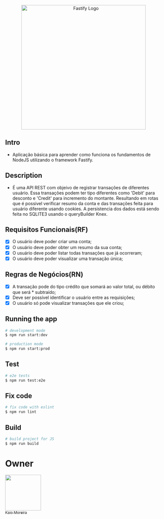 <p align="center">
  <a href="https://fastify.dev/" target="blank"><img src="https://fastify.dev/img/logos/fastify-white.png" width="400" alt="Fastify Logo" /></a>
</p>


## Intro
* Aplicação básica para aprender como funciona os fundamentos de NodeJS utilizando o framework Fastify.

## Description
* É uma API REST com objeivo de registrar transações de diferentes usuário. Essa transações podem ter tipo diferentes como 'Debit' para desconto e 'Credit' para incremento do montante. Resultando em rotas que é possivel verificar resumo da conta e das transações feita para usuário diferente usando cookies. A persistencia dos dados está sendo feita no SQLITE3 usando o queryBuilder Knex.

## Requisitos Funcionais(RF)
* [x] O usuário deve poder criar uma conta;
* [x] O usuário deve poder obter um resumo da sua conta;
* [x] O usuário deve poder listar todas transações que já ocorreram;
* [x] O usuário deve poder visualizar uma transação única;

## Regras de Negócios(RN)
* [x] A transação pode do tipo crédito que somará ao valor total, ou débito que será * subtraído;
* [x] Deve ser possível identificar o usuário entre as requisições;
* [x] O usuário só pode visualizar transações que ele criou;

## Running the app

```bash
# development mode
$ npm run start:dev

# production mode
$ npm run start:prod
```

## Test

```bash
# e2e tests
$ npm run test:e2e
```

## Fix code
```bash
# fix code with eslint
$ npm run lint
```

## Build
```bash
# build project for JS
$ npm run build
```

# Owner
[<img src="https://avatars.githubusercontent.com/u/56137536?s=400&u=a74073f1d0f605815a4f343436c791ab7b7dc184&v=4" width=115><br><sub>Kaio Moreira</sub>](https://github.com/kaiomoreira-dev)
